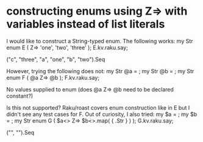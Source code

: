 
# constructing enums using Z=> with variables instead of list literals

I would like to construct a String-typed enum.  The following works:
my Str enum E ( <a b c> Z=> 'one', 'two', 'three' );
E.kv.raku.say;


("c", "three", "a", "one", "b", "two").Seq

However, trying the following does not:
my Str @a = <a b c>;
my Str @b = <one two three>;
my Str enum F ( @a Z=> @b );
F.kv.raku.say;


No values supplied to enum (does  @a Z=> @b  need to be declared constant?)

Is this not supported?
Raku/roast covers enum construction like in E but I didn't see any test cases for F.
Out of curiosity, I also tried:
my $a = <a b c>;
my $b = <one two three>;
my Str enum G ( $a<> Z=> $b<>.map( { .Str } ) );
G.kv.raku.say;


("", "").Seq


        